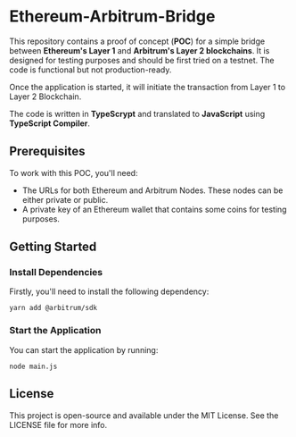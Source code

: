 # Ethereum-Arbitrum-Bridge

This repository contains a proof of concept (**POC**) for a simple bridge between **Ethereum's Layer 1** and **Arbitrum's Layer 2 blockchains**. It is designed for testing purposes and should be first tried on a testnet. The code is functional but not production-ready.

Once the application is started, it will initiate the transaction from Layer 1 to Layer 2 Blockchain.

The code is written in **TypeScrypt** and translated to **JavaScript** using **TypeScript Compiler**.

## Prerequisites
To work with this POC, you'll need:

 - The URLs for both Ethereum and Arbitrum Nodes. These nodes can be either private or public.
 - A private key of an Ethereum wallet that contains some coins for testing purposes.

## Getting Started

### Install Dependencies
Firstly, you'll need to install the following dependency:
```
yarn add @arbitrum/sdk
```

### Start the Application
You can start the application by running:

```
node main.js
```

## License
This project is open-source and available under the MIT License. See the LICENSE file for more info.
